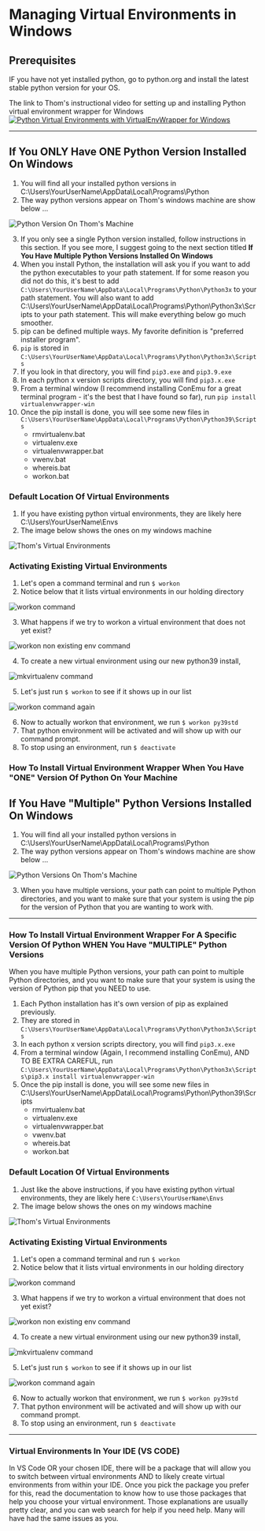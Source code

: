 # Managing Virtual Environments in Windows

## Prerequisites
IF you have not yet installed python, go to python.org and install the latest stable python version for your OS.

The link to Thom's instructional video for setting up and installing Python virtual environment wrapper for Windows  [![Python Virtual Environments with VirtualEnvWrapper for Windows](Video_Intro.png)](https://youtu.be/JJTWJmoo-Gs "Python Virtual Environments with VirtualEnvWrapper for Windows")

_______________
## If You ONLY Have ONE Python Version Installed On Windows
1. You will find all your installed python versions in C:\Users\YourUserName\AppData\Local\Programs\Python
2. The way python versions appear on Thom's windows machine are show below ...

![Python Version On Thom's Machine](Python_Version.png)

3. If you only see a single Python version installed, follow instructions in this section. If you see more, I suggest going to the next section titled **If You Have Multiple Python Versions Installed On Windows**
4. When you install Python, the installation will ask you if you want to add the python executables to your path statement. If for some reason you did not do this, it's best to add `C:\Users\YourUserName\AppData\Local\Programs\Python\Python3x`
to your path statement. You will also want to add
C:\Users\YourUserName\AppData\Local\Programs\Python\Python3x\Scripts
to your path statement. This will make everything below go much smoother. 
5. pip can be defined multiple ways. My favorite definition is 
"preferred installer program".
6. `pip` is stored in 
`C:\Users\YourUserName\AppData\Local\Programs\Python\Python3x\Scripts`
7. If you look in that directory, you will find `pip3.exe` and `pip3.9.exe`
7. In each python x version scripts directory, you will find `pip3.x.exe`
8. From a terminal window (I recommend installing ConEmu for a great terminal program - it's the best that I have found so far), run 
`pip install virtualenvwrapper-win`
9. Once the pip install is done, you will see some new files in `C:\Users\YourUserName\AppData\Local\Programs\Python\Python39\Scripts`
    * rmvirtualenv.bat
    * virtualenv.exe
    * virtualenvwrapper.bat
    * vwenv.bat
    * whereis.bat
    * workon.bat

### Default Location Of Virtual Environments
1. If you have existing python virtual environments, they are likely here C:\Users\YourUserName\Envs
2. The image below shows the ones on my windows machine

![Thom's Virtual Environments](Windows_Python_VENVs.png)

### Activating Existing Virtual Environments
1. Let's open a command terminal and run ```$ workon```
2. Notice below that it lists virtual environments in our holding directory

![workon command](workon_command_before.png)

3. What happens if we try to workon a virtual environment that does not yet exist?

![workon non existing env command](workon_venv_name_command.png)

4. To create a new virtual environment using our new python39 install,

![mkvirtualenv command](mkvirtualenv_name.png)

5. Let's just run ```$ workon``` to see if it shows up in our list

![workon command again](workon_command_after.png)

6. Now to actually workon that environment, we run ```$ workon py39std``` 
7. That python environment will be activated and will show up with our command prompt.
8. To stop using an environment, run ```$ deactivate```

### How To Install Virtual Environment Wrapper When You Have "ONE" Version Of Python On Your Machine

## If You Have "Multiple" Python Versions Installed On Windows
1. You will find all your installed python versions in C:\Users\YourUserName\AppData\Local\Programs\Python
2. The way python versions appear on Thom's windows machine are show below ...

![Python Versions On Thom's Machine](Python_Versions.png)

3. When you have multiple versions, your path can point to multiple Python directories, and you want to make sure that your system is using the pip for the version of Python that you are wanting to work with.
_____________
### How To Install Virtual Environment Wrapper For A Specific Version Of Python WHEN You Have "MULTIPLE" Python Versions

When you have multiple Python versions, your path can point to multiple Python directories, and you want to make sure that your system is using the version of Python pip that you NEED to use.

1. Each Python installation has it's own version of pip as explained previously.
2. They are stored in `C:\Users\YourUserName\AppData\Local\Programs\Python\Python3x\Scripts`
3. In each python x version scripts directory, you will find `pip3.x.exe`
4. From a terminal window (Again, I recommend installing ConEmu), AND TO BE EXTRA CAREFUL, run 
`C:\Users\YourUserName\AppData\Local\Programs\Python\Python3x\Scripts\pip3.x install virtualenvwrapper-win`
5. Once the pip install is done, you will see some new files in C:\Users\YourUserName\AppData\Local\Programs\Python\Python39\Scripts
    * rmvirtualenv.bat
    * virtualenv.exe
    * virtualenvwrapper.bat
    * vwenv.bat
    * whereis.bat
    * workon.bat

### Default Location Of Virtual Environments
1. Just like the above instructions, if you have existing python virtual environments, they are likely here 
`C:\Users\YourUserName\Envs`
2. The image below shows the ones on my windows machine

![Thom's Virtual Environments](Windows_Python_VENVs.png)

### Activating Existing Virtual Environments
1. Let's open a command terminal and run ```$ workon```
2. Notice below that it lists virtual environments in our holding directory

![workon command](workon_command_before.png)

3. What happens if we try to workon a virtual environment that does not yet exist?

![workon non existing env command](workon_venv_name_command.png)

4. To create a new virtual environment using our new python39 install,

![mkvirtualenv command](mkvirtualenv_name.png)

5. Let's just run ```$ workon``` to see if it shows up in our list

![workon command again](workon_command_after.png)

6. Now to actually workon that environment, we run ```$ workon py39std``` 
7. That python environment will be activated and will show up with our command prompt.
8. To stop using an environment, run ```$ deactivate```
_________
### Virtual Environments In Your IDE (VS CODE)
In VS Code OR your chosen IDE, there will be a package that will allow you to switch between virtual environments AND to likely create virtual environments from within your IDE. Once you pick the package you prefer for this, read the documentation to know how to use those packages that help you choose your virtual environment. Those explanations are usually pretty clear, and you can web search for help if you need help. Many will have had the same issues as you.
